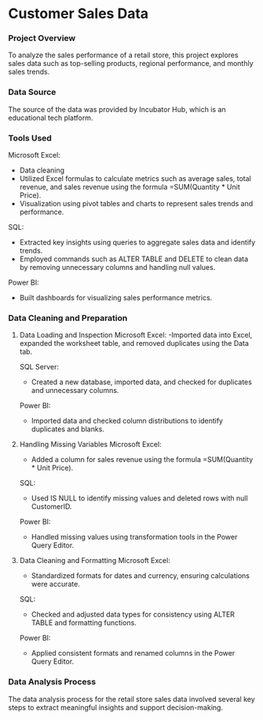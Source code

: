 # Customer Sales Data

### Project Overview
To analyze the sales performance of a retail store, this project explores sales data such as top-selling products, regional performance, and monthly sales trends.

### Data Source
The source of the data was provided by Incubator Hub, which is an educational tech platform.

### Tools Used
Microsoft Excel:
 - Data cleaning
 - Utilized Excel formulas to calculate metrics such as average sales, total revenue, and sales revenue using the formula =SUM(Quantity * Unit Price).
 - Visualization using pivot tables and charts to represent sales trends and performance.

SQL:
- Extracted key insights using queries to aggregate sales data and identify trends.
- Employed commands such as ALTER TABLE and DELETE to clean data by removing unnecessary columns and handling null values.

Power BI:
- Built dashboards for visualizing sales performance metrics.

### Data Cleaning and Preparation
1. Data Loading and Inspection
   Microsoft Excel:
   -Imported data into Excel, expanded the worksheet table, and removed duplicates using the Data tab.
   
   SQL Server: 
   - Created a new database, imported data, and checked for duplicates and unnecessary columns.

   Power BI: 
   - Imported data and checked column distributions to identify duplicates and blanks.

2. Handling Missing Variables
   Microsoft Excel:
   - Added a column for sales revenue using the formula =SUM(Quantity * Unit Price).
     
   SQL:
   - Used IS NULL to identify missing values and deleted rows with null CustomerID.
     
   Power BI:
   - Handled missing values using transformation tools in the Power Query Editor.
   
4. Data Cleaning and Formatting
   Microsoft Excel:
   - Standardized formats for dates and currency, ensuring calculations were accurate.
     
   SQL:
   - Checked and adjusted data types for consistency using ALTER TABLE and formatting functions.
     
   Power BI:
   - Applied consistent formats and renamed columns in the Power Query Editor.

### Data Analysis Process
The data analysis process for the retail store sales data involved several key steps to extract meaningful insights and support decision-making.


